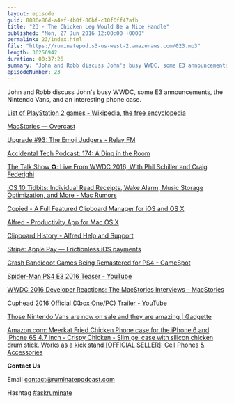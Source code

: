 ```yaml
---
layout: episode
guid: 8886e86d-a4ef-4b0f-86bf-c18f6ff47afb
title: "23 - The Chicken Leg Would Be a Nice Handle"
published: "Mon, 27 Jun 2016 12:00:00 +0000"
permalink: 23/index.html
file: "https://ruminatepod.s3-us-west-2.amazonaws.com/023.mp3"
length: 36256942
duration: 00:37:26
summary: "John and Robb discuss John's busy WWDC, some E3 announcements, the Nintendo Vans, and an interesting phone case."
episodeNumber: 23
---
```


John and Robb discuss John's busy WWDC, some E3 announcements, the Nintendo Vans, and an interesting phone case.

[List of PlayStation 2 games - Wikipedia, the free encyclopedia](https://en.wikipedia.org/wiki/List_of_PlayStation_2_games)

[MacStories — Overcast](https://overcast.fm/p443471-oRx2Ra)

[Upgrade #93: The Emoji Judgers - Relay FM](https://www.relay.fm/upgrade/93)

[Accidental Tech Podcast: 174: A Ding in the Room](http://atp.fm/episodes/174)

[The Talk Show ✪: Live From WWDC 2016, With Phil Schiller and Craig Federighi](http://daringfireball.net/thetalkshow/2016/06/17/ep-158)

[iOS 10 Tidbits: Individual Read Receipts, Wake Alarm, Music Storage Optimization, and More - Mac Rumors](http://www.macrumors.com/2016/06/13/ios-10-tidbits-roundup/)

[Copied - A Full Featured Clipboard Manager for iOS and OS X](http://copiedapp.com/)

[Alfred - Productivity App for Mac OS X](https://www.alfredapp.com/)

[Clipboard History - Alfred Help and Support](https://www.alfredapp.com/help/features/clipboard/)

[Stripe: Apple Pay — Frictionless iOS payments](https://stripe.com/apple-pay)

[Crash Bandicoot Games Being Remastered for PS4 - GameSpot](http://www.gamespot.com/articles/crash-bandicoot-games-being-remastered-for-ps4/1100-6440833/)

[Spider-Man PS4 E3 2016 Teaser - YouTube](https://www.youtube.com/watch?v=sLm1A2-Fr7s)

[WWDC 2016 Developer Reactions: The MacStories Interviews – MacStories](https://www.macstories.net/stories/wwdc-2016-developer-reactions-the-macstories-interviews/)

[Cuphead 2016 Official (Xbox One/PC) Trailer - YouTube](https://www.youtube.com/watch?v=8UExdrEGZ4Y)

[Those Nintendo Vans are now on sale and they are amazing | Gadgette](http://www.gadgette.com/2016/06/03/those-nintendo-vans-are-now-on-sale-and-they-are-amazing/)

[Amazon.com: Meerkat Fried Chicken Phone case for the iPhone 6 and iPhone 6S 4.7 inch - Crispy Chicken - Slim gel case with silicon chicken drum stick. Works as a kick stand \[OFFICIAL SELLER\]: Cell Phones & Accessories](https://www.amazon.com/Meerkat-Fried-Chicken-Phone-iPhone/dp/B01DJ6TGWO/ref=sr_1_15?s=wireless&ie=UTF8&qid=1466874567&sr=1-15&keywords=iPhone+6s+case)

**Contact Us**

Email [contact@ruminatepodcast.com](mailto:contact@ruminatepodcast.com)

Hashtag [#askruminate](https://twitter.com/search?q=askruminate)
